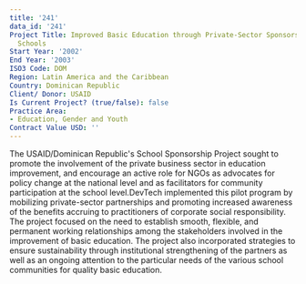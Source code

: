 ```yaml
---
title: '241'
data_id: '241'
Project Title: Improved Basic Education through Private-Sector Sponsorship of Public
  Schools
Start Year: '2002'
End Year: '2003'
ISO3 Code: DOM
Region: Latin America and the Caribbean
Country: Dominican Republic
Client/ Donor: USAID
Is Current Project? (true/false): false
Practice Area:
- Education, Gender and Youth
Contract Value USD: ''
---
```


The USAID/Dominican Republic's School Sponsorship Project sought to promote the involvement of the private business sector in education improvement, and encourage an active role for NGOs as advocates for policy change at the national level and as facilitators for community participation at the school level.DevTech implemented this pilot program by mobilizing private-sector partnerships and promoting increased awareness of the benefits accruing to practitioners of corporate social responsibility. The project focused on the need to establish smooth, flexible, and permanent working relationships among the stakeholders involved in the improvement of basic education. The project also incorporated strategies to ensure sustainability through institutional strengthening of the partners as well as an ongoing attention to the particular needs of the various school communities for quality basic education.